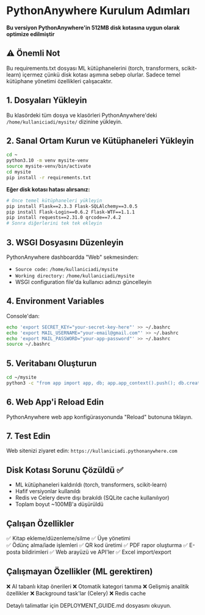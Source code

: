 # PythonAnywhere Kurulum Adımları
**Bu versiyon PythonAnywhere'in 512MB disk kotasına uygun olarak optimize edilmiştir**

## ⚠️ Önemli Not
Bu requirements.txt dosyası ML kütüphanelerini (torch, transformers, scikit-learn) içermez çünkü disk kotası aşımına sebep olurlar. Sadece temel kütüphane yönetimi özellikleri çalışacaktır.

## 1. Dosyaları Yükleyin
Bu klasördeki tüm dosya ve klasörleri PythonAnywhere'deki `/home/kullaniciadi/mysite/` dizinine yükleyin.

## 2. Sanal Ortam Kurun ve Kütüphaneleri Yükleyin
```bash
cd ~
python3.10 -m venv mysite-venv
source mysite-venv/bin/activate
cd mysite
pip install -r requirements.txt
```

**Eğer disk kotası hatası alırsanız:**
```bash
# Önce temel kütüphaneleri yükleyin
pip install Flask==2.3.3 Flask-SQLAlchemy==3.0.5
pip install Flask-Login==0.6.2 Flask-WTF==1.1.1
pip install requests==2.31.0 qrcode==7.4.2
# Sonra diğerlerini tek tek ekleyin
```

## 3. WSGI Dosyasını Düzenleyin
PythonAnywhere dashboardda "Web" sekmesinden:
- `Source code:` `/home/kullaniciadi/mysite`
- `Working directory:` `/home/kullaniciadi/mysite`
- WSGI configuration file'da kullanıcı adınızı güncelleyin

## 4. Environment Variables
Console'dan:
```bash
echo 'export SECRET_KEY="your-secret-key-here"' >> ~/.bashrc
echo 'export MAIL_USERNAME="your-email@gmail.com"' >> ~/.bashrc
echo 'export MAIL_PASSWORD="your-app-password"' >> ~/.bashrc
source ~/.bashrc
```

## 5. Veritabanı Oluşturun
```bash
cd ~/mysite
python3 -c "from app import app, db; app.app_context().push(); db.create_all(); print('✅ Veritabanı oluşturuldu')"
```

## 6. Web App'i Reload Edin
PythonAnywhere web app konfigürasyonunda "Reload" butonuna tıklayın.

## 7. Test Edin
Web sitenizi ziyaret edin: `https://kullaniciadi.pythonanywhere.com`

## Disk Kotası Sorunu Çözüldü ✅
- ML kütüphaneleri kaldırıldı (torch, transformers, scikit-learn)
- Hafif versiyonlar kullanıldı
- Redis ve Celery devre dışı bırakıldı (SQLite cache kullanılıyor)
- Toplam boyut ~100MB'a düşürüldü

## Çalışan Özellikler
✅ Kitap ekleme/düzenleme/silme
✅ Üye yönetimi  
✅ Ödünç alma/iade işlemleri
✅ QR kod üretimi
✅ PDF rapor oluşturma
✅ E-posta bildirimleri
✅ Web arayüzü ve API'ler
✅ Excel import/export

## Çalışmayan Özellikler (ML gerektiren)
❌ AI tabanlı kitap önerileri
❌ Otomatik kategori tanıma
❌ Gelişmiş analitik özellikler
❌ Background task'lar (Celery)
❌ Redis cache

Detaylı talimatlar için DEPLOYMENT_GUIDE.md dosyasını okuyun.
